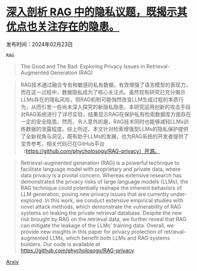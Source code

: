 # [深入剖析 RAG 中的隐私议题，既揭示其优点也关注存在的隐患。](https://arxiv.org/abs/2402.16893)

发布时间：2024年02月23日

`RAG`

> The Good and The Bad: Exploring Privacy Issues in Retrieval-Augmented Generation (RAG)

> RAG技术通过融合专有和敏感的私有数据，有效增强了语言模型的表现力，而在这一过程中，数据隐私成为了核心关注点。虽然现有研究已充分揭示LLMs存在的隐私风险，但RAG机制可能悄然改变LLM生成过程的本质行为，从而引发一些尚未深入探究的新隐私隐患。本研究运用创新的攻击手段对RAG系统进行了详尽实验，结果显示RAG在保护私有检索数据库方面存在一定的安全隐患。然而，令人意外的是，RAG技术同时也能够减轻LLMs训练数据的泄露程度。综上所述，本文针对检索增强型LLMs的隐私保护提供了全新视角与洞见，既有助于LLMs的发展，也为RAG系统的开发者提供了宝贵参考。相关代码已在GitHub平台（https://github.com/phycholosogy/RAG-privacy）开源。

> Retrieval-augmented generation (RAG) is a powerful technique to facilitate language model with proprietary and private data, where data privacy is a pivotal concern. Whereas extensive research has demonstrated the privacy risks of large language models (LLMs), the RAG technique could potentially reshape the inherent behaviors of LLM generation, posing new privacy issues that are currently under-explored. In this work, we conduct extensive empirical studies with novel attack methods, which demonstrate the vulnerability of RAG systems on leaking the private retrieval database. Despite the new risk brought by RAG on the retrieval data, we further reveal that RAG can mitigate the leakage of the LLMs' training data. Overall, we provide new insights in this paper for privacy protection of retrieval-augmented LLMs, which benefit both LLMs and RAG systems builders. Our code is available at https://github.com/phycholosogy/RAG-privacy.

[Arxiv](https://arxiv.org/abs/2402.16893)